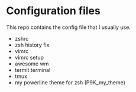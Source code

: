 # Configuration files
This repo contains the config file that I usually use.

* zshrc
* zsh history fix
* vimrc
* vimrc setup
* awesome wm
* termit terminal
* tmux
* my powerline theme for zsh (P9K_my_theme)

